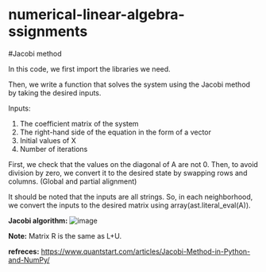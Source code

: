 # numerical-linear-algebra-ssignments

#Jacobi method

In this code, we first import the libraries we need.

Then, we write a function that solves the system using the Jacobi method by taking the desired inputs.

Inputs:
1. The coefficient matrix of the system
2. The right-hand side of the equation in the form of a vector
3. Initial values of X
4. Number of iterations

First, we check that the values on the diagonal of A are not 0. Then, to avoid division by zero, we convert it to the desired state by swapping rows and columns. (Global and partial alignment)

It should be noted that the inputs are all strings. So, in each neighborhood, we convert the inputs to the desired matrix using array(ast.literal_eval(A)).

<strong>Jacobi algorithm:</strong>
![image](https://github.com/nargesghan/numerical-linear-algebra-ssignments/assets/72782438/0f2311d6-b989-4462-8ce1-64efd5c4e1a4)

<strong>Note:</strong>
Matrix R is the same as L+U.

<strong>refreces:</strong>
https://www.quantstart.com/articles/Jacobi-Method-in-Python-and-NumPy/
